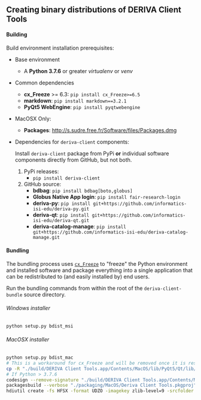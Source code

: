 ## Creating binary distributions of DERIVA Client Tools

#### Building

Build environment installation prerequisites:

* Base environment
    * A __Python 3.7.6__ or greater _virtualenv_ or _venv_
    
* Common dependencies
    * __cx_Freeze__ >= 6.3: `pip install cx_Freeze>=6.5`
    * __markdown__: `pip install markdown==3.2.1`
    * __PyQt5 WebEngine__: `pip install pyqtwebengine`
        
* MacOSX Only:
    * __Packages__: http://s.sudre.free.fr/Software/files/Packages.dmg

* Dependencies for `deriva-client` components: 

    Install `deriva-client` package from PyPi __or__ individual software components directly from GitHub, but not both. 

    1. PyPi releases:
        * `pip install deriva-client`
    2. GitHub source:   
        * __bdbag__: `pip install bdbag[boto,globus]`
        * __Globus Native App login__: `pip install fair-research-login`
        * __deriva-py__: `pip install git+https://github.com/informatics-isi-edu/deriva-py.git`
        * __deriva-qt__: `pip install git+https://github.com/informatics-isi-edu/deriva-qt.git`
        * __deriva-catalog-manage__: `pip install git+https://github.com/informatics-isi-edu/deriva-catalog-manage.git`

#### Bundling
The bundling process uses [`cx_Freeze`](https://github.com/marcelotduarte/cx_Freeze)
to "freeze" the Python environment and installed software and package everything
into a single application that can be redistributed to (and easily installed
by) end users.

Run the bundling commands from within the root of the `deriva-client-bundle` source directory.

###### Windows installer

```sh
python setup.py bdist_msi
```

###### MacOSX installer

```sh
python setup.py bdist_mac
# This is a workaround for cx_Freeze and will be removed once it is resolved
cp -R "./build/DERIVA Client Tools.app/Contents/MacOS/lib/PyQt5/Qt/lib/QtWebEngineCore.framework/Resources"/* "./build/DERIVA Client Tools.app/Contents/MacOS"
# If Python > 3.7.6
codesign --remove-signature "./build/DERIVA Client Tools.app/Contents/MacOS/lib/Python"
packagesbuild --verbose "./packaging/MacOS/Deriva Client Tools.pkgproj"
hdiutil create -fs HFSX -format UDZO -imagekey zlib-level=9 -srcfolder "./build/Deriva Client Tools.mpkg" -volname "DERIVA Client Tools" "./build/DERIVA-Client-Tools-osx"
```
